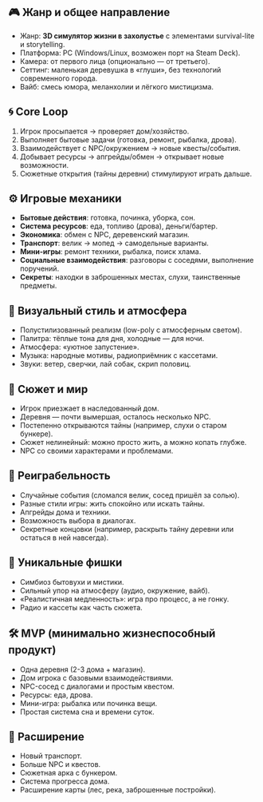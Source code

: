 ## 🎮 Жанр и общее направление

- Жанр: **3D симулятор жизни в захолустье** с элементами survival-lite и storytelling.
- Платформа: PC (Windows/Linux, возможен порт на Steam Deck).
- Камера: от первого лица (опционально — от третьего).
- Сеттинг: маленькая деревушка в «глуши», без технологий современного города.
- Вайб: смесь юмора, меланхолии и лёгкого мистицизма.

## 🌀 Core Loop
1. Игрок просыпается → проверяет дом/хозяйство.
2. Выполняет бытовые задачи (готовка, ремонт, рыбалка, дрова).
3. Взаимодействует с NPC/окружением → новые квесты/события.
4. Добывает ресурсы → апгрейды/обмен → открывает новые возможности.
5. Сюжетные открытия (тайны деревни) стимулируют играть дальше.
## ⚙️ Игровые механики
- **Бытовые действия**: готовка, починка, уборка, сон.
- **Система ресурсов**: еда, топливо (дрова), деньги/бартер.
- **Экономика**: обмен с NPC, деревенский магазин.
- **Транспорт**: велик → мопед → самодельные варианты.
- **Мини-игры**: ремонт техники, рыбалка, поиск хлама.
- **Социальные взаимодействия**: разговоры с соседями, выполнение поручений.
- **Секреты**: находки в заброшенных местах, слухи, таинственные предметы.

## 🎨 Визуальный стиль и атмосфера

- Полустилизованный реализм (low-poly с атмосферным светом).
- Палитра: тёплые тона для дня, холодные — для ночи.
- Атмосфера: «уютное запустение».
- Музыка: народные мотивы, радиоприёмник с кассетами.
- Звуки: ветер, сверчки, лай собак, скрип половиц.
## 📖 Сюжет и мир
- Игрок приезжает в наследованный дом.
- Деревня — почти вымершая, осталось несколько NPC.
- Постепенно открываются тайны (например, слухи о старом бункере).
- Сюжет нелинейный: можно просто жить, а можно копать глубже.
- NPC со своими характерами и проблемами.

## 🔄 Реиграбельность
- Случайные события (сломался велик, сосед пришёл за солью).
- Разные стили игры: жить спокойно или искать тайны.
- Апгрейды дома и техники.
- Возможность выбора в диалогах.
- Секретные концовки (например, раскрыть тайну деревни или остаться в ней навсегда).

## 🌟 Уникальные фишки
- Симбиоз бытовухи и мистики.
- Сильный упор на атмосферу (аудио, окружение, вайб).
- «Реалистичная медленность»: игра про процесс, а не гонку.
- Радио и кассеты как часть сюжета.

## 🛠️ MVP (минимально жизнеспособный продукт)
- Одна деревня (2-3 дома + магазин).
- Дом игрока с базовыми взаимодействиями.
- NPC-сосед с диалогами и простым квестом.
- Ресурсы: еда, дрова.
- Мини-игра: рыбалка или починка вещи.
- Простая система сна и времени суток.

## 🚀 Расширение
- Новый транспорт.
- Больше NPC и квестов.
- Сюжетная арка с бункером.
- Система прогресса дома.
- Расширение карты (лес, река, заброшенные постройки).
